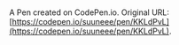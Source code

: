 # 

A Pen created on CodePen.io. Original URL: [https://codepen.io/suuneee/pen/KKLdPvL](https://codepen.io/suuneee/pen/KKLdPvL).

